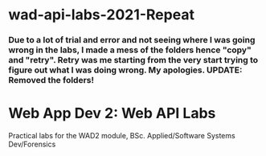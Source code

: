# wad-api-labs-2021-Repeat

### Due to a lot of trial and error and not seeing where I was going wrong in the labs, I made a mess of the folders hence "copy" and "retry". Retry was me starting from the very start trying to figure out what I was doing wrong. My apologies. UPDATE: Removed the folders!


# Web App Dev 2: Web API Labs

Practical labs for the WAD2 module, BSc. Applied/Software Systems Dev/Forensics
